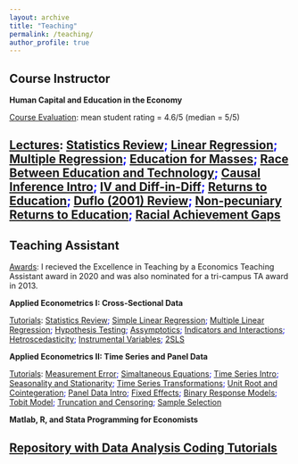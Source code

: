 ```yaml
---
layout: archive
title: "Teaching"
permalink: /teaching/
author_profile: true
---
```


Course Instructor 
---
**Human Capital and Education in the Economy**

<u>Course Evaluation</u>: mean student rating = 4.6/5 (median = 5/5) 

<u>Lectures</u>: <span style="color:blue"> [Statistics Review](https://shaikhhammad.com/files/ECO411/Lecture1StatsReviewAnnotated.pdf); [Linear Regression](https://shaikhhammad.com/files/ECO411/Lecture2LinearRegAnnotated.pdf); [Multiple Regression](https://shaikhhammad.com/files/ECO411/Lecture3MultipleRegAnnotated.pdf); [Education for Masses](https://shaikhhammad.com/files/ECO411/Lecture4EducationforMassesAnnotated.pdf); [Race Between Education and Technology](https://shaikhhammad.com/files/ECO411/lecture5RaceBetweenEducandTechAnnotated.pdf); [Causal Inference Intro](https://shaikhhammad.com/files/ECO411/Lecture6IntroductiontoCausalInference.pdf); [IV and Diff-in-Diff](https://shaikhhammad.com/files/ECO411/Lecture7InstrumentalVariableandDifferenceinDifferencesAnnotated.pdf); [Returns to Education](https://shaikhhammad.com/files/ECO411/Lecture8EducationReturnsAnnotated.pdf); [Duflo (2001) Review](https://shaikhhammad.com/files/ECO411/Lecture9ReturnstoEducationandDiffDiffannotated.pdf); [Non-pecuniary Returns to Education](https://shaikhhammad.com/files/ECO411/Lecture10NonPecuniaryReturnstoEducationAnnotated.pdf); [Racial Achievement Gaps](https://shaikhhammad.com/files/ECO411/Lecture11RacialAchievementGapAnnotated.pdf) </span>
---

Teaching Assistant
---
<u>Awards</u>: I recieved the Excellence in Teaching by a Economics Teaching Assistant award in 2020 and was also nominated for a tri-campus TA award in 2013. 

**Applied Econometrics I: Cross-Sectional Data**

<u>Tutorials</u>: <span style="color:blue"> [Statistics Review](https://shaikhhammad.com/files/ECO375/StatsReviewAnnotated.pdf); [Simple Linear Regression](https://shaikhhammad.com/files/ECO375/IntroSimpleReg.pdf); [Multiple Linear Regression](https://shaikhhammad.com/files/ECO375/MultipleRegAnnotated.pdf); [Hypothesis Testing](https://shaikhhammad.com/files/ECO375/HypothesisTestingAnnotated.pdf); [Assymptotics](https://shaikhhammad.com/files/ECO375/LLNandCLTAnnotated.pdf); [Indicators and Interactions](https://shaikhhammad.com/files/ECO375/DummyVariableInteractionAnnotated.pdf); [Hetroscedasticity](https://shaikhhammad.com/files/ECO375/HetroRobustSEAnnotated.pdf); [Instrumental Variables](https://shaikhhammad.com/files/ECO375/InstrumentalVariablesAnnotated.pdf); [2SLS](https://shaikhhammad.com/files/ECO375/2SLSAnnotated.pdf) </span>
  
**Applied Econometrics II: Time Series and Panel Data**

<u>Tutorials</u>: <span style="color:blue">[Measurement Error](https://shaikhhammad.com/files/ECO475/MeasurementErrorAnnotated.pdf); [Simaltaneous Equations](https://shaikhhammad.com/files/ECO475/SimaltaneousEquationsAnnotated.pdf); [Time Series Intro](https://shaikhhammad.com/files/ECO475/TimeSeriesIntroAnnotated.pdf); [Seasonality and Stationarity](https://shaikhhammad.com/files/ECO475/TimeSeriesSesonalAdjustmentStationarityAnnotated.pdf); [Time Series Transformations](https://shaikhhammad.com/files/ECO475/TimeSeriesTransformationsInferenceAnnotated.pdf); [Unit Root and Cointegeration](https://shaikhhammad.com/files/ECO475/TimeSeriesUnitRootCointegerationAnnotated.pdf); [Panel Data Intro](https://shaikhhammad.com/files/ECO475/PanelDataIntroAnnotated.pdf); [Fixed Effects](https://shaikhhammad.com/files/ECO475/PanelDataFixedEffectsAnnotated.pdf); [Binary Response Models](https://shaikhhammad.com/files/ECO475/BinaryResponseModelAnnotated.pdf); [Tobit Model](https://shaikhhammad.com/files/ECO475/MLEandTobitAnnotated.pdf); [Truncation and Censoring](https://shaikhhammad.com/files/ECO475/TobitCensoredTruncatedAnnotated.pdf); [Sample Selection](https://shaikhhammad.com/files/ECO475/SampleSelectionAnnotated.pdf) </span>


**Matlab, R, and Stata Programming for Economists**

<span style="color:blue">[Repository with Data Analysis Coding Tutorials](https://github.com/hammadshaikhha/Data-Analysis-Coding-Tutorials)</span>
---
